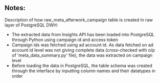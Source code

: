 ## Notes: ##

Description of how raw_meta_afterwork_campaign table is created in raw layer of PostgreSQL DWH:
* The extracted data from Insights API has been loaded into PostgreSQL through Python using campaign id and access token
* Campaign ids was fetched using ad account id. As data fetched on ad account id level was not giving complete data (cross-checked with o/p of 'meta_data_summary.py' file), the data was extracted on campaign level
* Before loading the data in PostgreSQL, the table schema was created through the interface by inputting column names and their datatypes in order

